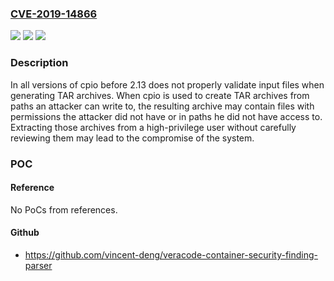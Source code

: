 ### [CVE-2019-14866](https://cve.mitre.org/cgi-bin/cvename.cgi?name=CVE-2019-14866)
![](https://img.shields.io/static/v1?label=Product&message=cpio&color=blue)
![](https://img.shields.io/static/v1?label=Version&message=n%2Fa&color=blue)
![](https://img.shields.io/static/v1?label=Vulnerability&message=CWE-20&color=brighgreen)

### Description

In all versions of cpio before 2.13 does not properly validate input files when generating TAR archives. When cpio is used to create TAR archives from paths an attacker can write to, the resulting archive may contain files with permissions the attacker did not have or in paths he did not have access to. Extracting those archives from a high-privilege user without carefully reviewing them may lead to the compromise of the system.

### POC

#### Reference
No PoCs from references.

#### Github
- https://github.com/vincent-deng/veracode-container-security-finding-parser

